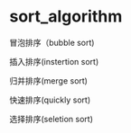 sort_algorithm
==============

冒泡排序（bubble sort)

插入排序(instertion sort)

归并排序(merge sort)

快速排序(quickly sort)

选择排序(seletion sort)
